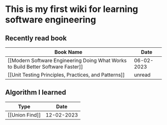 # This is my first wiki for learning software engineering

##  Recently read book

| Book Name | Date | 
| --- | --- |
| [[Modern Software Engineering Doing What Works to Build Better Software Faster]] | 06-02-2023 | 
| [[Unit Testing Principles, Practices, and Patterns]] | unread | 

## Algorithm I learned

| Type | Date |
| --- | --- |
| [[Union Find]] | 12-02-2023 |
